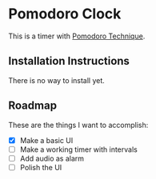 # Pomodoro Clock

This is a timer with [Pomodoro Technique](https://en.wikipedia.org/wiki/Pomodoro_Technique).

## Installation Instructions

There is no way to install yet.

## Roadmap

These are the things I want to accomplish:
- [x] Make a basic UI
- [ ] Make a working timer with intervals
- [ ] Add audio as alarm
- [ ] Polish the UI
